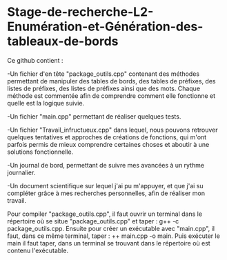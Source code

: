 # Stage-de-recherche-L2-Enumération-et-Génération-des-tableaux-de-bords

Ce github contient : 

-Un fichier d'en tête "package_outils.cpp" contenant des méthodes permettant de manipuler des tables de bords, des tables de préfixes, des listes de préfixes, des listes de préfixes ainsi   que des mots.
  Chaque méthode est commentée afin de comprendre comment elle fonctionne et quelle est la logique suivie.

-Un fichier "main.cpp" permettant de réaliser quelques tests.

-Un fichier "Travail_infructueux.cpp" dans lequel, nous pouvons retrouver quelques tentatives et approches de créations de fonctions, qui m'ont parfois permis de     mieux comprendre certaines choses et aboutir à une solutions fonctionnelle.

-Un journal de bord, permettant de suivre mes avancées à un rythme journalier.

-Un document scientifique sur lequel j'ai pu m'appuyer, et que j'ai su compléter grâce à mes recherches personnelles, afin de réaliser mon travail. 


Pour compiler "package_outils.cpp", il faut ouvrir un terminal dans le répertoire où se situe "package_outils.cpp" et taper : g++ -c package_outils.cpp.
Ensuite pour créer un exécutable avec "main.cpp", il faut, dans ce même terminal, taper : ++ main.cpp -o main.
Puis exécuter le main il faut taper, dans un terminal se trouvant dans le répertoire où est contenu l'exécutable.
